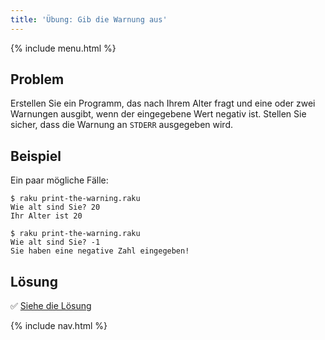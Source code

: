 ```yaml
---
title: 'Übung: Gib die Warnung aus'
---
```


{% include menu.html %}

## Problem

Erstellen Sie ein Programm, das nach Ihrem Alter fragt und eine oder zwei Warnungen ausgibt, wenn der eingegebene Wert negativ ist. Stellen Sie sicher, dass die Warnung an `STDERR` ausgegeben wird.

## Beispiel

Ein paar mögliche Fälle:

```console
$ raku print-the-warning.raku
Wie alt sind Sie? 20
Ihr Alter ist 20

$ raku print-the-warning.raku
Wie alt sind Sie? -1
Sie haben eine negative Zahl eingegeben!
```

## Lösung

✅ [Siehe die Lösung](solution)

{% include nav.html %}